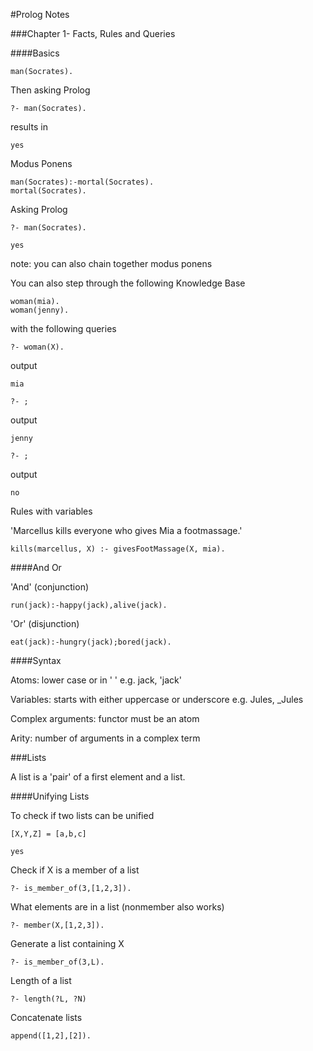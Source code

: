 #Prolog Notes

###Chapter 1- Facts, Rules and Queries 

####Basics 

```
man(Socrates).
```

Then asking Prolog

```
?- man(Socrates).
```

results in 

```
yes 
```

Modus Ponens

```
man(Socrates):-mortal(Socrates).
mortal(Socrates).
```

Asking Prolog 

```
?- man(Socrates).
```

```
yes
```

note: you can also chain together modus ponens

You can also step through the following Knowledge Base

```
woman(mia).
woman(jenny).
```

with the following queries 

```
?- woman(X).
```
output
```
mia
```
```
?- ;
```
output
```
jenny
```
```
?- ;
```
output
```
no
```

Rules with variables

'Marcellus kills everyone who gives Mia a footmassage.'

```
kills(marcellus, X) :- givesFootMassage(X, mia).
```




####And Or

'And' (conjunction)

```run(jack):-happy(jack),alive(jack). ```


'Or' (disjunction)


```eat(jack):-hungry(jack);bored(jack). ```

####Syntax

Atoms: lower case or in ' ' e.g. jack, 'jack'

Variables: starts with either uppercase or underscore e.g. Jules, _Jules 

Complex arguments: functor must be an atom

Arity: number of arguments in a complex term


###Lists

A list is a 'pair' of a first element and a list.

####Unifying Lists

To check if two lists can be unified

```
[X,Y,Z] = [a,b,c]
```
```
yes
```
Check if X is a member of a list

```
?- is_member_of(3,[1,2,3]).
```

What elements are in a list (nonmember also works)

```
?- member(X,[1,2,3]).
```

Generate a list containing X

```
?- is_member_of(3,L).
```

Length of a list

```
?- length(?L, ?N)
```

Concatenate lists

```
append([1,2],[2]).
```









